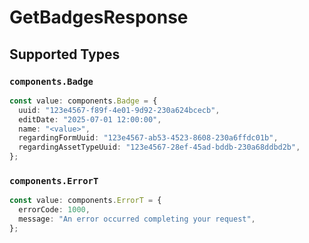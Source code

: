 # GetBadgesResponse


## Supported Types

### `components.Badge`

```typescript
const value: components.Badge = {
  uuid: "123e4567-f89f-4e01-9d92-230a624bcecb",
  editDate: "2025-07-01 12:00:00",
  name: "<value>",
  regardingFormUuid: "123e4567-ab53-4523-8608-230a6ffdc01b",
  regardingAssetTypeUuid: "123e4567-28ef-45ad-bddb-230a68ddbd2b",
};
```

### `components.ErrorT`

```typescript
const value: components.ErrorT = {
  errorCode: 1000,
  message: "An error occurred completing your request",
};
```

